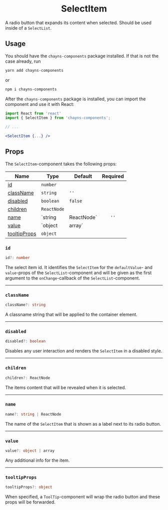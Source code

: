 <div align="center"><h1>SelectItem</h1></div>

A radio button that expands its content when selected. Should be used inside of
a `SelectList`.

## Usage

You should have the `chayns-components` package installed. If that is not the
case already, run

```bash
yarn add chayns-components
```

or

```bash
npm i chayns-components
```

After the `chayns-components` package is installed, you can import the component
and use it with React:

```jsx
import React from 'react'
import { SelectItem } from 'chayns-components';

// ...

<SelectItem {...} />
```

## Props

The `SelectItem`-component takes the following props:

| Name                          | Type        | Default    | Required |
| ----------------------------- | ----------- | ---------- | :------: |
| [id](#id)                     | `number`    |            |          |
| [className](#classname)       | `string`    | `''`       |          |
| [disabled](#disabled)         | `boolean`   | `false`    |          |
| [children](#children)         | `ReactNode` |            |          |
| [name](#name)                 | `string     | ReactNode` |   `''`   |  |
| [value](#value)               | `object     | array`     |          |  |
| [tooltipProps](#tooltipprops) | `object`    |            |          |

### `id`

```ts
id?: number
```

The select item id. It identifies the `SelectItem` for the `defaultValue`- and
`value`-props of the `SelectList`-component and will be given as the first
argument to the `onChange`-callback of the `SelectList`-component.

---

### `className`

```ts
className?: string
```

A classname string that will be applied to the container element.

---

### `disabled`

```ts
disabled?: boolean
```

Disables any user interaction and renders the `SelectItem` in a disabled style.

---

### `children`

```ts
children?: ReactNode
```

The items content that will be revealed when it is selected.

---

### `name`

```ts
name?: string | ReactNode
```

The name of the `SelectItem` that is shown as a label next to its radio button.

---

### `value`

```ts
value?: object | array
```

Any additional info for the item.

---

### `tooltipProps`

```ts
tooltipProps?: object
```

When specified, a `ToolTip`-component will wrap the radio button and these props
will be forwarded.
